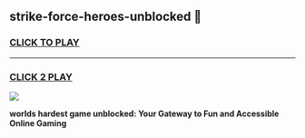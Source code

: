 
## strike-force-heroes-unblocked 👋
<h3>
<a href="https://premium.freeplayer.one?title=strike-force-heroes-unblocked&ref=14F">CLICK TO PLAY</a></h3>
<hr>

<h3>
<a href="https://premium.freeplayer.one?title=strike-force-heroes-unblocked&ref=14F">CLICK 2 PLAY</a>
  
</h3>

<a href="https://premium.freeplayer.one?title=strike-force-heroes-unblocked&ref=12F/"><img src="https://clearcache.store/games.png"></a>


**worlds hardest game unblocked: Your Gateway to Fun and Accessible Online Gaming**
